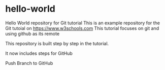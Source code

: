 # hello-world
Hello World repository for Git tutorial
This is an example repository for the Git tutoial on https://www.w3schools.com
This tutorial focuses on git and using github as its remote

This repository is built step by step in the tutorial. 

It now includes steps for GitHub

Push Branch to GitHub
